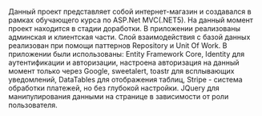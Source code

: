 Данный проект представляет собой интернет-магазин и создавался в рамках обучающего курса по ASP.Net MVC(.NET5). На данный момент проект находится в стадии доработки.
В приложении реализованы админская и клиентская части. Слой взаимодействия с базой данных реализован при помощи паттернов Repository и Unit Of Work. В приложении были использованы:
Entity Framework Core, Identity для аутентификации и авторизации, настроена авторизация на данный момент только через Google, 
sweetalert, toastr для  всплывающих уведомлений,
DataTables для отображения таблиц,
Stripe - система обработки платежей, но без глубокой настройки.
JQuery для манипулирования данными на странице в зависимости от роли пользователя.
